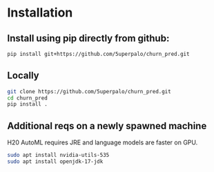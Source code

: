 # Installation



## Install using pip directly from github:

```bash
pip install git+https://github.com/5uperpalo/churn_pred.git
```

## Locally

```bash
git clone https://github.com/5uperpalo/churn_pred.git
cd churn_pred
pip install .
```

## Additional reqs on a newly spawned machine

H20 AutoML requires JRE and language models are faster on GPU.

```bash
sudo apt install nvidia-utils-535
sudo apt install openjdk-17-jdk
```